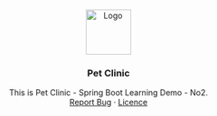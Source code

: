 <!-- PROJECT LOGO -->
<br />
<p align="center">
  <a href="https://www.hexon.systems">
    <img src="https://drive.google.com/uc?export=view&id=1JAIO1k845GxxVCy2sdQCqbwkTop1SvKz" alt="Logo" width="80" height="80">
  </a>

<h3 align="center">Pet Clinic</h3>

  <p align="center">
    This is Pet Clinic - Spring Boot Learning Demo - No2.
    <br />  
    <a href="https://github.com/KDVan/Pet-Clinic/issues">Report Bug</a>
    ·
    <a href="https://github.com/KDVan/Pet-Clinic/blob/release/LICENSE">Licence</a>
  </p>

